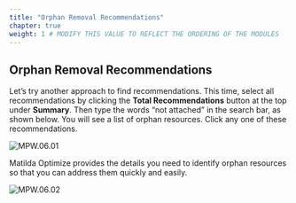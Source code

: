 ```yaml
---
title: "Orphan Removal Recommendations" 
chapter: true
weight: 1 # MODIFY THIS VALUE TO REFLECT THE ORDERING OF THE MODULES
---
```

## Orphan Removal Recommendations

Let’s try another approach to find recommendations. This time, select all recommendations by clicking the **Total Recommendations** button at the top under **Summary**. Then type the words “not attached” in the search bar, as shown below. You will see a list of orphan resources. Click any one of these recommendations. 

![MPW.06.01](/images/MPW.06.01.png)

Matilda Optimize provides the details you need to identify orphan resources so that you can address them quickly and easily.

![MPW.06.02](/images/MPW.06.02.png)

